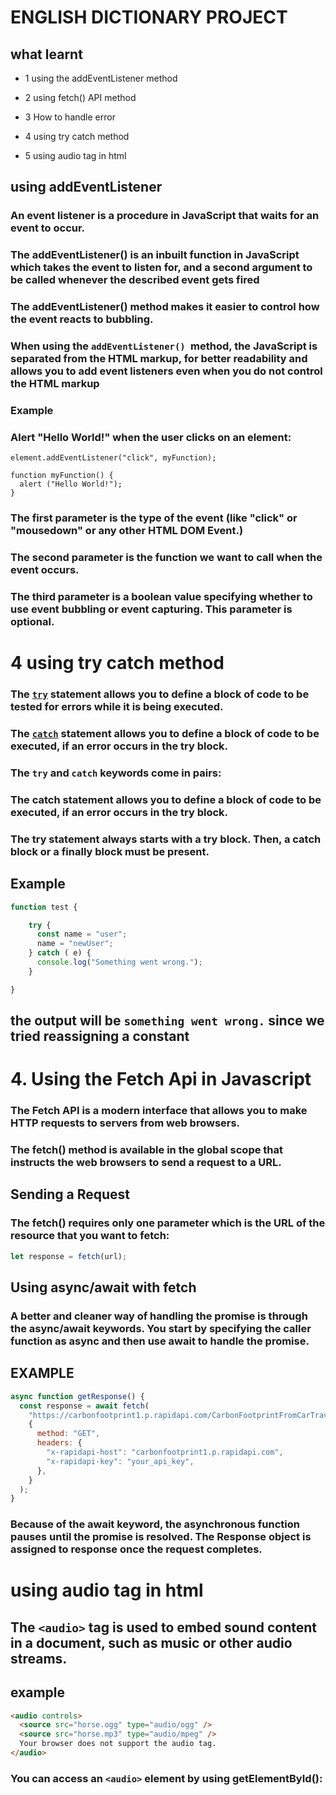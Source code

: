 # ENGLISH DICTIONARY PROJECT

## what learnt

- 1 using the addEventListener method
- 2 using fetch() API method
- 3 How to handle error

- 4 using try catch method
- 5 using audio tag in html

## using addEventListener

### An event listener is a procedure in JavaScript that waits for an event to occur.

### The addEventListener() is an inbuilt function in JavaScript which takes the event to listen for, and a second argument to be called whenever the described event gets fired

### The addEventListener() method makes it easier to control how the event reacts to bubbling.

### When using the `addEventListener() `method, the JavaScript is separated from the HTML markup, for better readability and allows you to add event listeners even when you do not control the HTML markup

### Example

### Alert "Hello World!" when the user clicks on an element:

```
element.addEventListener("click", myFunction);

function myFunction() {
  alert ("Hello World!");
}
```

### The first parameter is the type of the event (like "click" or "mousedown" or any other HTML DOM Event.)

### The second parameter is the function we want to call when the event occurs.

### The third parameter is a boolean value specifying whether to use event bubbling or event capturing. This parameter is optional.

# 4 using try catch method

### The <b><u>`try`</u></b> statement allows you to define a block of code to be tested for errors while it is being executed.

### The <b><u>`catch`</u></b> statement allows you to define a block of code to be executed, if an error occurs in the try block.

### The `try` and `catch` keywords come in pairs:

### The catch statement allows you to define a block of code to be executed, if an error occurs in the try block.

### The try statement always starts with a try block. Then, a catch block or a finally block must be present.

## Example

```js
function test {

    try {
      const name = "user";
      name = "newUser";
    } catch ( e) {
      console.log("Something went wrong.");
    }

}

```

## the output will be `something went wrong.` since we tried reassigning a constant

# 4. Using the Fetch Api in Javascript

### The Fetch API is a modern interface that allows you to make HTTP requests to servers from web browsers.

### The fetch() method is available in the global scope that instructs the web browsers to send a request to a URL.

## Sending a Request

### The fetch() requires only one parameter which is the URL of the resource that you want to fetch:

```js
let response = fetch(url);
```

## Using async/await with fetch

### A better and cleaner way of handling the promise is through the async/await keywords. You start by specifying the caller function as async and then use await to handle the promise.

## EXAMPLE

```js
async function getResponse() {
  const response = await fetch(
    "https://carbonfootprint1.p.rapidapi.com/CarbonFootprintFromCarTravel?distance=100&vehicle=SmallDieselCar",
    {
      method: "GET",
      headers: {
        "x-rapidapi-host": "carbonfootprint1.p.rapidapi.com",
        "x-rapidapi-key": "your_api_key",
      },
    }
  );
}
```

### Because of the await keyword, the asynchronous function pauses until the promise is resolved. The Response object is assigned to response once the request completes.

# using audio tag in html

## The `<audio>` tag is used to embed sound content in a document, such as music or other audio streams.

## example

```html
<audio controls>
  <source src="horse.ogg" type="audio/ogg" />
  <source src="horse.mp3" type="audio/mpeg" />
  Your browser does not support the audio tag.
</audio>
```

### You can access an `<audio>` element by using getElementById():
